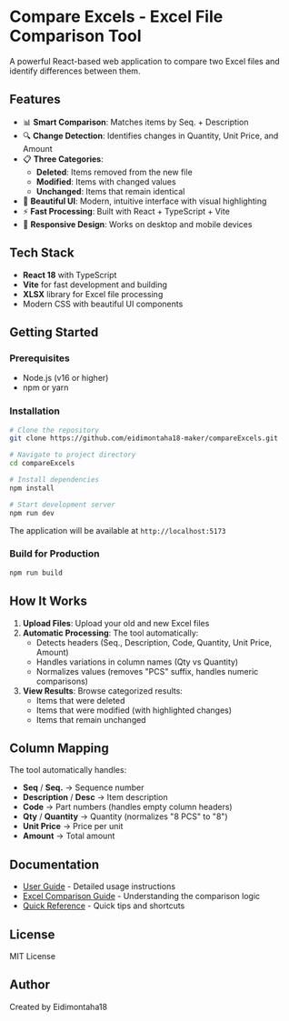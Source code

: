# Compare Excels - Excel File Comparison Tool

A powerful React-based web application to compare two Excel files and identify differences between them.

## Features

- 📊 **Smart Comparison**: Matches items by Seq. + Description
- 🔍 **Change Detection**: Identifies changes in Quantity, Unit Price, and Amount
- 📋 **Three Categories**: 
  - **Deleted**: Items removed from the new file
  - **Modified**: Items with changed values
  - **Unchanged**: Items that remain identical
- 🎨 **Beautiful UI**: Modern, intuitive interface with visual highlighting
- ⚡ **Fast Processing**: Built with React + TypeScript + Vite
- 📱 **Responsive Design**: Works on desktop and mobile devices

## Tech Stack

- **React 18** with TypeScript
- **Vite** for fast development and building
- **XLSX** library for Excel file processing
- Modern CSS with beautiful UI components

## Getting Started

### Prerequisites

- Node.js (v16 or higher)
- npm or yarn

### Installation

```bash
# Clone the repository
git clone https://github.com/eidimontaha18-maker/compareExcels.git

# Navigate to project directory
cd compareExcels

# Install dependencies
npm install

# Start development server
npm run dev
```

The application will be available at `http://localhost:5173`

### Build for Production

```bash
npm run build
```

## How It Works

1. **Upload Files**: Upload your old and new Excel files
2. **Automatic Processing**: The tool automatically:
   - Detects headers (Seq., Description, Code, Quantity, Unit Price, Amount)
   - Handles variations in column names (Qty vs Quantity)
   - Normalizes values (removes "PCS" suffix, handles numeric comparisons)
3. **View Results**: Browse categorized results:
   - Items that were deleted
   - Items that were modified (with highlighted changes)
   - Items that remain unchanged

## Column Mapping

The tool automatically handles:
- **Seq** / **Seq.** → Sequence number
- **Description** / **Desc** → Item description
- **Code** → Part numbers (handles empty column headers)
- **Qty** / **Quantity** → Quantity (normalizes "8 PCS" to "8")
- **Unit Price** → Price per unit
- **Amount** → Total amount

## Documentation

- [User Guide](USER_GUIDE.md) - Detailed usage instructions
- [Excel Comparison Guide](EXCEL_COMPARISON_GUIDE.md) - Understanding the comparison logic
- [Quick Reference](QUICK_REFERENCE.md) - Quick tips and shortcuts

## License

MIT License

## Author

Created by Eidimontaha18
